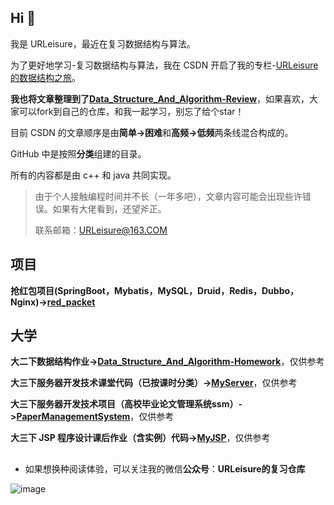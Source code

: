 ## Hi 👋
我是 URLeisure，最近在复习数据结构与算法。

为了更好地学习-复习数据结构与算法，我在 CSDN 开启了我的专栏-[URLeisure的数据结构之旅](https://blog.csdn.net/weixin_50564032/category_11588008.html?spm=1001.2014.3001.5482)。

**我也将文章整理到了[Data_Structure_And_Algorithm-Review](https://github.com/URLeisure/Data_Structure_And_Algorithm-Review)**，如果喜欢，大家可以fork到自己的仓库，和我一起学习，别忘了给个star！

目前 CSDN 的文章顺序是由**简单->困难**和**高频->低频**两条线混合构成的。

GitHub 中是按照**分类**组建的目录。

所有的内容都是由 c++ 和 java 共同实现。

>由于个人接触编程时间并不长（一年多吧），文章内容可能会出现些许错误。如果有大佬看到，还望斧正。
>
>联系邮箱：URLeisure@163.COM


## 项目

**抢红包项目(SpringBoot，Mybatis，MySQL，Druid，Redis，Dubbo，Nginx)->[red_packet](https://github.com/URLeisure/red_packet_zookeeper_dubbo)**


## 大学

**大二下数据结构作业->[Data_Structure_And_Algorithm-Homework](https://github.com/URLeisure/Data_Structure_And_Algorithm-Homework)**，仅供参考


**大三下服务器开发技术课堂代码（已按课时分类）->[MyServer](https://github.com/URLeisure/MyServers)**，仅供参考


**大三下服务器开发技术项目（高校毕业论文管理系统ssm）->[PaperManagementSystem](https://github.com/URLeisure/PaperManagementSystem)**，仅供参考


**大三下 JSP 程序设计课后作业（含实例）代码->[MyJSP](https://github.com/URLeisure/MyJSP)**，仅供参考

##

* 如果想换种阅读体验，可以关注我的微信**公众号**：**URLeisure的复习仓库**

![image](https://user-images.githubusercontent.com/77525267/170495037-0beac1ae-d1d9-4236-8a68-32ab1095e33c.png)


<!--
**URLeisure/URLeisure** is a ✨ _special_ ✨ repository because its `README.md` (this file) appears on your GitHub profile.

Here are some ideas to get you started:

- 🔭 I’m currently working on ...
- 🌱 I’m currently learning ...
- 👯 I’m looking to collaborate on ...
- 🤔 I’m looking for help with ...
- 💬 Ask me about ...
- 📫 How to reach me: ...
- 😄 Pronouns: ...
- ⚡ Fun fact: ...
-->

